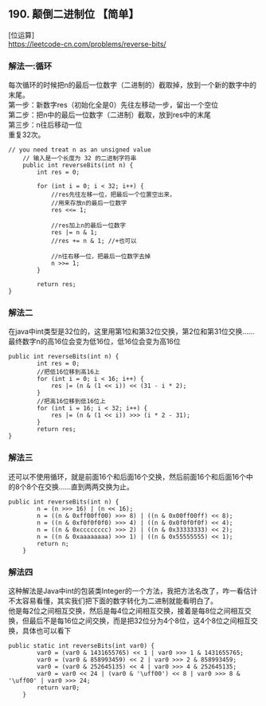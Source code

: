 ## 190. 颠倒二进制位 【简单】      
[位运算]     
https://leetcode-cn.com/problems/reverse-bits/    

### 解法一:循环    
每次循环的时候把n的最后一位数字（二进制的）截取掉，放到一个新的数字中的末尾。         
第一步：新数字res（初始化全是0）先往左移动一步，留出一个空位    
第二步：把n中的最后一位数字（二进制）截取，放到res中的末尾     
第三步：n往后移动一位     
重复32次。      
```
// you need treat n as an unsigned value
    // 输入是一个长度为 32 的二进制字符串
    public int reverseBits(int n) {
        int res = 0;

        for (int i = 0; i < 32; i++) {
            //res先往左移一位，把最后一个位置空出来，
            //用来存放n的最后一位数字
            res <<= 1;

            //res加上n的最后一位数字
            res |= n & 1;
            //res += n & 1; //+也可以

            //n往右移一位，把最后一位数字去掉
            n >>= 1;
        }

        return res;
}
```

### 解法二    
在java中int类型是32位的，这里用第1位和第32位交换，第2位和第31位交换……最终数字n的高16位会变为低16位，低16位会变为高16位     
```
public int reverseBits(int n) {
        int res = 0;
        //把低16位移到高16上
        for (int i = 0; i < 16; i++) {
            res |= (n & (1 << i)) << (31 - i * 2);
        }
        //把高16位移到低16位上
        for (int i = 16; i < 32; i++) {
            res |= (n & (1 << i)) >>> (i * 2 - 31);
        }
        return res;
}
```

### 解法三    
还可以不使用循环，就是前面16个和后面16个交换，然后前面16个和后面16个中的8个8个在交换……直到两两交换为止。     
```
public int reverseBits(int n) {
        n = (n >>> 16) | (n << 16);
        n = ((n & 0xff00ff00) >>> 8) | ((n & 0x00ff00ff) << 8);
        n = ((n & 0xf0f0f0f0) >>> 4) | ((n & 0x0f0f0f0f) << 4);
        n = ((n & 0xcccccccc) >>> 2) | ((n & 0x33333333) << 2);
        n = ((n & 0xaaaaaaaa) >>> 1) | ((n & 0x55555555) << 1);
        return n;
    }

```

### 解法四
这种解法是Java中int的包装类Integer的一个方法，我把方法名改了，咋一看估计不太容易看懂，其实我们把下面的数字转化为二进制就能看明白了。    
他是每2位之间相互交换，然后是每4位之间相互交换，接着是每8位之间相互交换，但最后不是每16位之间交换，而是把32位分为4个8位，这4个8位之间相互交换，具体也可以看下      
```
public static int reverseBits(int var0) {
        var0 = (var0 & 1431655765) << 1 | var0 >>> 1 & 1431655765;
        var0 = (var0 & 858993459) << 2 | var0 >>> 2 & 858993459;
        var0 = (var0 & 252645135) << 4 | var0 >>> 4 & 252645135;
        var0 = var0 << 24 | (var0 & '\uff00') << 8 | var0 >>> 8 & '\uff00' | var0 >>> 24;
        return var0;
    }

```















